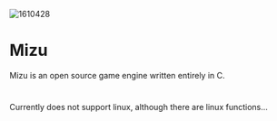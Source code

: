 ![1610428](https://user-images.githubusercontent.com/48699812/121792949-a43b5800-cbaf-11eb-91a2-c033771a92e8.jpg)
# Mizu
Mizu is an open source game engine written entirely in C.

#
Currently does not support linux, although there are linux functions...
